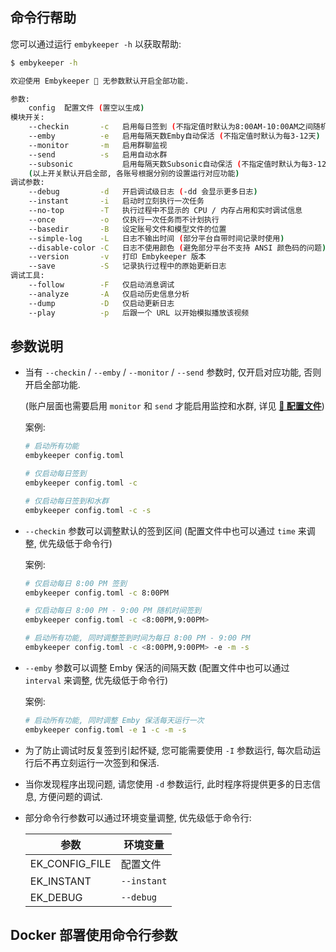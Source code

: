## 命令行帮助

您可以通过运行 `embykeeper -h` 以获取帮助:

```bash
$ embykeeper -h

欢迎使用 Embykeeper 🎦 无参数默认开启全部功能.

参数:
    config  配置文件 (置空以生成)
模块开关:
    --checkin       -c   启用每日签到 (不指定值时默认为8:00AM-10:00AM之间随机时间)
    --emby          -e   启用每隔天数Emby自动保活 (不指定值时默认为每3-12天)
    --monitor       -m   启用群聊监视
    --send          -s   启用自动水群
    --subsonic           启用每隔天数Subsonic自动保活 (不指定值时默认为每3-12天)
    (以上开关默认开启全部, 各账号根据分别的设置运行对应功能)
调试参数:
    --debug         -d   开启调试级日志 (-dd 会显示更多日志)
    --instant       -i   启动时立刻执行一次任务
    --no-top        -T   执行过程中不显示的 CPU / 内存占用和实时调试信息
    --once          -o   仅执行一次任务而不计划执行
    --basedir       -B   设定账号文件和模型文件的位置
    --simple-log    -L   日志不输出时间 (部分平台自带时间记录时使用)
    --disable-color -C   日志不使用颜色 (避免部分平台不支持 ANSI 颜色码的问题)
    --version       -v   打印 Embykeeper 版本
    --save          -S   记录执行过程中的原始更新日志
调试工具:
    --follow        -F   仅启动消息调试
    --analyze       -A   仅启动历史信息分析
    --dump          -D   仅启动更新日志
    --play          -p   后跟一个 URL 以开始模拟播放该视频
```

## 参数说明

- 当有 `--checkin` / `--emby` / `--monitor` / `--send` 参数时, 仅开启对应功能, 否则开启全部功能.

  (账户层面也需要启用 `monitor` 和 `send` 才能启用监控和水群, 详见 [**🔧 配置文件**](/guide/配置文件))

  案例:

  ```bash
  # 启动所有功能
  embykeeper config.toml

  # 仅启动每日签到
  embykeeper config.toml -c

  # 仅启动每日签到和水群
  embykeeper config.toml -c -s
  ```

- `--checkin` 参数可以调整默认的签到区间
  (配置文件中也可以通过 `time` 来调整, 优先级低于命令行)

  案例:

  ```bash
  # 仅启动每日 8:00 PM 签到
  embykeeper config.toml -c 8:00PM

  # 仅启动每日 8:00 PM - 9:00 PM 随机时间签到
  embykeeper config.toml -c <8:00PM,9:00PM>

  # 启动所有功能, 同时调整签到时间为每日 8:00 PM - 9:00 PM
  embykeeper config.toml -c <8:00PM,9:00PM> -e -m -s

  ```

- `--emby` 参数可以调整 Emby 保活的间隔天数
  (配置文件中也可以通过 `interval` 来调整, 优先级低于命令行)

  案例:

  ```bash
  # 启动所有功能, 同时调整 Emby 保活每天运行一次
  embykeeper config.toml -e 1 -c -m -s
  ```

- 为了防止调试时反复签到引起怀疑, 您可能需要使用 `-I` 参数运行, 每次启动运行后不再立刻运行一次签到和保活.
- 当你发现程序出现问题, 请您使用 `-d` 参数运行, 此时程序将提供更多的日志信息, 方便问题的调试.
- 部分命令行参数可以通过环境变量调整, 优先级低于命令行:

  | 参数           | 环境变量    |
  | -------------- | ----------- |
  | EK_CONFIG_FILE | 配置文件    |
  | EK_INSTANT     | `--instant` |
  | EK_DEBUG       | `--debug`   |

## Docker 部署使用命令行参数

<!--@include: ./Linux-Docker-部署.md#command-->

<!--@include: ./Linux-Docker-Compose-部署.md#command-->

